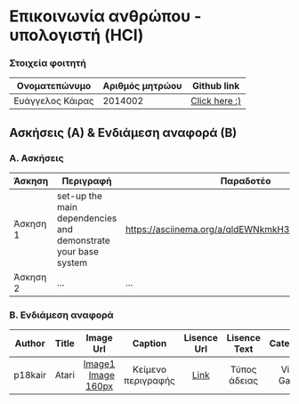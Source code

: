 # Επικοινωνία ανθρώπου - υπολογιστή (HCI)

### Στοιχεία φοιτητή
|  Ονοματεπώνυμο  | Αριθμός μητρώου | Github link |
| ------ | ------ | ------ |
| Ευάγγελος Κάιρας | 2014002 | [Click here :)](https://github.com/VaggelisKair/hci/tree/master/projects) |


## Ασκήσεις (Α) & Ενδιάμεση αναφορά (Β)

### A. Ασκήσεις
| Άσκηση | Περιγραφή | Παραδοτέο |
| ----- | ----- | ----- |
| Άσκηση 1 | set-up the main dependencies and demonstrate your base system | https://asciinema.org/a/qldEWNkmkH3xlFZAM3hsFQX4a |
| Άσκηση 2 | ... | ... |


### B. Ενδιάμεση αναφορά

| Author |  Title | Image Url|Caption |Lisence Url|Lisence Text|Categories|Tags|
| :---:  |  :---: | :---:    |:---:    |:---:      |:---:       |:---:     |:---:|
| p18kair|  Atari | [Image1](https://github.com/p18mant/gr/blob/gh-pages/images/atari-video-computer-system.jpg) &nbsp; [Image 160px](https://github.com/p18mant/gr/blob/gh-pages/images/atari-video-computer-system-thumb.jpg)|Κείμενο περιγραφής |[Link](https://pixabay.com/el/service/license/)|Τύπος άδειας|Video Games|Atari Inc.|

